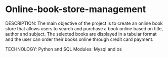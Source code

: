# Online-book-store-management
DESCRIPTION:
The main objective of the project is to create an online book store that allows users to search and purchase a book online based on title, author and subject. 
The selected books are displayed in a tabular format and the user can order their books online through credit card payment.

TECHNOLOGY: Python and SQL
Modules:  Mysql and  os
